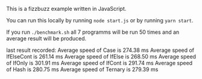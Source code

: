 This is a fizzbuzz example written in JavaScript.

You can run this locally by running `node start.js` or by running `yarn start`.

If you run `./benchmark.sh` all 7 programms will be run 50 times and an average result will be produced.

last result recorded:
Average speed of Case is 274.38 ms
Average speed of IfElseCont is 261.14 ms
Average speed of IfElse is 268.50 ms
Average speed of IfOnly is 301.91 ms
Average speed of IfCont is 291.74 ms
Average speed of Hash is 280.75 ms
Average speed of Ternary is 279.39 ms
